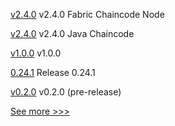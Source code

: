 
[v2.4.0](https://github.com/hyperledger/fabric-chaincode-node/releases/tag/v2.4.0) v2.4.0 Fabric Chaincode Node

[v2.4.0](https://github.com/hyperledger/fabric-chaincode-java/releases/tag/v2.4.0) v2.4.0 Java Chaincode

[v1.0.0](https://github.com/hyperledger/fabric-gateway/releases/tag/v1.0.0) v1.0.0

[0.24.1](https://github.com/hyperledger/aries-vcx/releases/tag/0.24.1) Release 0.24.1

[v0.2.0](https://github.com/hyperledger/fabric-gateway/releases/tag/v0.2.0) v0.2.0 (pre-release)


[See more >>>](https://start-here.hyperledger.org/releases)
